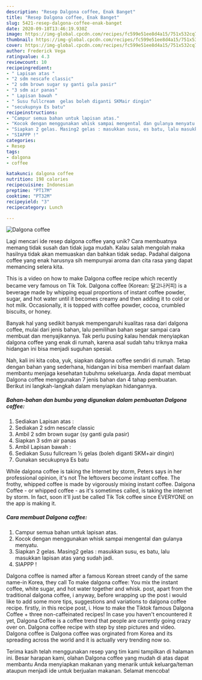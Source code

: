 ```yaml
---
description: "Resep Dalgona coffee, Enak Banget"
title: "Resep Dalgona coffee, Enak Banget"
slug: 5421-resep-dalgona-coffee-enak-banget
date: 2020-09-18T13:46:19.930Z
image: https://img-global.cpcdn.com/recipes/fc599e51ee8d4a15/751x532cq70/dalgona-coffee-foto-resep-utama.jpg
thumbnail: https://img-global.cpcdn.com/recipes/fc599e51ee8d4a15/751x532cq70/dalgona-coffee-foto-resep-utama.jpg
cover: https://img-global.cpcdn.com/recipes/fc599e51ee8d4a15/751x532cq70/dalgona-coffee-foto-resep-utama.jpg
author: Frederick Vega
ratingvalue: 4.3
reviewcount: 10
recipeingredient:
- " Lapisan atas "
- "2 sdm nescafe classic"
- "2 sdm brown sugar sy ganti gula pasir"
- "3 sdm air panas"
- " Lapisan bawah "
- " Susu fullcream  gelas boleh diganti SKMair dingin"
- "secukupnya Es batu"
recipeinstructions:
- "Campur semua bahan untuk lapisan atas."
- "Kocok dengan menggunakan whisk sampai mengental dan gulanya menyatu."
- "Siapkan 2 gelas. Masing2 gelas : masukkan susu, es batu, lalu masukkan lapisan atas yang sudah jadi."
- "SIAPPP !"
categories:
- Resep
tags:
- dalgona
- coffee

katakunci: dalgona coffee 
nutrition: 198 calories
recipecuisine: Indonesian
preptime: "PT17M"
cooktime: "PT32M"
recipeyield: "3"
recipecategory: Lunch

---
```



![Dalgona coffee](https://img-global.cpcdn.com/recipes/fc599e51ee8d4a15/751x532cq70/dalgona-coffee-foto-resep-utama.jpg)

Lagi mencari ide resep dalgona coffee yang unik? Cara membuatnya memang tidak susah dan tidak juga mudah. Kalau salah mengolah maka hasilnya tidak akan memuaskan dan bahkan tidak sedap. Padahal dalgona coffee yang enak harusnya sih mempunyai aroma dan cita rasa yang dapat memancing selera kita.

This is a video on how to make Dalgona coffee recipe which recently became very famous on Tik Tok. Dalgona coffee (Korean: 달고나커피) is a beverage made by whipping equal proportions of instant coffee powder, sugar, and hot water until it becomes creamy and then adding it to cold or hot milk. Occasionally, it is topped with coffee powder, cocoa, crumbled biscuits, or honey.

Banyak hal yang sedikit banyak mempengaruhi kualitas rasa dari dalgona coffee, mulai dari jenis bahan, lalu pemilihan bahan segar sampai cara membuat dan menyajikannya. Tak perlu pusing kalau hendak menyiapkan dalgona coffee yang enak di rumah, karena asal sudah tahu triknya maka hidangan ini bisa menjadi suguhan spesial.


Nah, kali ini kita coba, yuk, siapkan dalgona coffee sendiri di rumah. Tetap dengan bahan yang sederhana, hidangan ini bisa memberi manfaat dalam membantu menjaga kesehatan tubuhmu sekeluarga. Anda dapat membuat Dalgona coffee menggunakan 7 jenis bahan dan 4 tahap pembuatan. Berikut ini langkah-langkah dalam menyiapkan hidangannya.

<!--inarticleads1-->

##### Bahan-bahan dan bumbu yang digunakan dalam pembuatan Dalgona coffee:

1. Sediakan  Lapisan atas :
1. Sediakan 2 sdm nescafe classic
1. Ambil 2 sdm brown sugar (sy ganti gula pasir)
1. Siapkan 3 sdm air panas
1. Ambil  Lapisan bawah :
1. Sediakan  Susu fullcream ½ gelas (boleh diganti SKM+air dingin)
1. Gunakan secukupnya Es batu


While dalgona coffee is taking the Internet by storm, Peters says in her professional opinion, it&#39;s not The leftovers become instant coffee. The frothy, whipped coffee is made by vigorously mixing instant coffee. Dalgona Coffee - or whipped coffee - as it&#39;s sometimes called, is taking the internet by storm. In fact, soon it&#39;ll just be called Tik Tok coffee since EVERYONE on the app is making it. 

<!--inarticleads2-->

##### Cara membuat Dalgona coffee:

1. Campur semua bahan untuk lapisan atas.
1. Kocok dengan menggunakan whisk sampai mengental dan gulanya menyatu.
1. Siapkan 2 gelas. Masing2 gelas : masukkan susu, es batu, lalu masukkan lapisan atas yang sudah jadi.
1. SIAPPP !


Dalgona coffee is named after a famous Korean street candy of the same name-in Korea, they call To make dalgona coffee: You mix the instant coffee, white sugar, and hot water together and whisk. post, apart from the traditional dalgona coffee, i anyway, before wrapping up the post i would like to add some more tips, suggestions and variations to dalgona coffee recipe. firstly, in this recipe post, i. How to make the Tiktok famous Dalgona Coffee + three non-caffeinated recipes! In case you haven&#39;t encountered it yet, Dalgona Coffee is a coffee trend that people are currently going crazy over on. Dalgona coffee recipe with step by step pictures and video. Dalgona coffee is Dalgona coffee was orginated from Korea and its spreading across the world and it is actually very trending now so. 

Terima kasih telah menggunakan resep yang tim kami tampilkan di halaman ini. Besar harapan kami, olahan Dalgona coffee yang mudah di atas dapat membantu Anda menyiapkan makanan yang menarik untuk keluarga/teman ataupun menjadi ide untuk berjualan makanan. Selamat mencoba!
